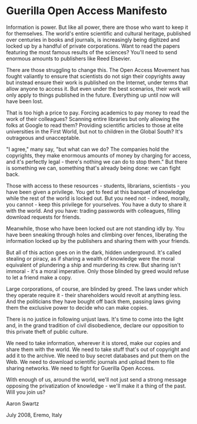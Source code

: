 # Guerilla Open Access Manifesto

Information is power. But like all power, there are those who want to keep it
for themselves. The world's entire scientific and cultural heritage, published
over centuries in books and journals, is increasingly being digitized and locked
up by a handful of private corporations. Want to read the papers featuring the
most famous results of the sciences? You'll need to send enormous amounts to
publishers like Reed Elsevier. 

There are those struggling to change this. The Open Access Movement has fought
valiantly to ensure that scientists do not sign their copyrights away but
instead ensure their work is published on the Internet, under terms that allow
anyone to access it. But even under the best scenarios, their work will only
apply to things published in the future.  Everything up until now will have been
lost. 

That is too high a price to pay. Forcing academics to pay money to read the work
of their colleagues? Scanning entire libraries but only allowing the folks at
Google to read them?  Providing scientific articles to those at elite
universities in the First World, but not to children in the Global South? It's
outrageous and unacceptable. 

"I agree," many say, "but what can we do? The companies hold the copyrights,
they make enormous amounts of money by charging for access, and it's perfectly
legal - there's nothing we can do to stop them." But there is something we can,
something that's already being done: we can fight back. 

Those with access to these resources - students, librarians, scientists - you
have been given a privilege. You get to feed at this banquet of knowledge while
the rest of the world is locked out. But you need not - indeed, morally, you
cannot - keep this privilege for yourselves. You have a duty to share it with
the world. And you have: trading passwords with colleagues, filling download
requests for friends. 

Meanwhile, those who have been locked out are not standing idly by. You have
been sneaking through holes and climbing over fences, liberating the information
locked up by the publishers and sharing them with your friends. 

But all of this action goes on in the dark, hidden underground. It's called
stealing or piracy, as if sharing a wealth of knowledge were the moral
equivalent of plundering a ship and murdering its crew. But sharing isn't
immoral - it's a moral imperative. Only those blinded by greed would refuse to
let a friend make a copy. 

Large corporations, of course, are blinded by greed. The laws under which they
operate require it - their shareholders would revolt at anything less. And the
politicians they have bought off back them, passing laws giving them the
exclusive power to decide who can make copies. 

There is no justice in following unjust laws. It's time to come into the light
and, in the grand tradition of civil disobedience, declare our opposition to
this private theft of public culture. 

We need to take information, wherever it is stored, make our copies and share
them with the world. We need to take stuff that's out of copyright and add it to
the archive. We need to buy secret databases and put them on the Web. We need to
download scientific journals and upload them to file sharing networks. We need
to fight for Guerilla Open Access. 

With enough of us, around the world, we'll not just send a strong message
opposing the privatization of knowledge - we'll make it a thing of the past.
Will you join us? 

Aaron Swartz

July 2008, Eremo, Italy
